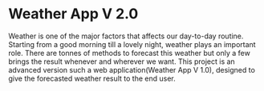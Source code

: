 # Weather App V 2.0
Weather is one of the major factors that affects our day-to-day routine. Starting from a good morning till a lovely night, weather plays an important role. There are tonnes of methods to forecast this weather but only a few brings the result whenever and wherever we want. This project is an advanced version such a web application(Weather App V 1.0), designed to give the forecasted weather result to the end user.
